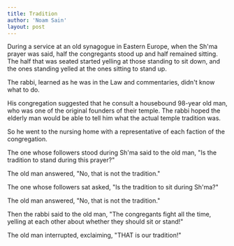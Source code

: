 ```yaml
---
title: Tradition
author: 'Noam Sain'
layout: post
---
```


During a service at an old synagogue in Eastern Europe, when the Sh'ma prayer was said, half the congregants stood up and half remained sitting. The half that was seated started yelling at those standing to sit down, and the ones standing yelled at the ones sitting to stand up.

The rabbi, learned as he was in the Law and commentaries, didn't know what to do.

His congregation suggested that he consult a housebound 98-year old man, who was one of the original founders of their temple. The rabbi hoped the elderly man would be able to tell him what the actual temple tradition was.

So he went to the nursing home with a representative of each faction of the congregation.

The one whose followers stood during Sh'ma said to the old man, "Is the tradition to stand during this prayer?"

The old man answered, "No, that is not the tradition."

The one whose followers sat asked, "Is the tradition to sit during Sh'ma?"

The old man answered, "No, that is not the tradition."

Then the rabbi said to the old man, "The congregants fight all the time, yelling at each other about whether they should sit or stand!"

The old man interrupted, exclaiming, "THAT is our tradition!"